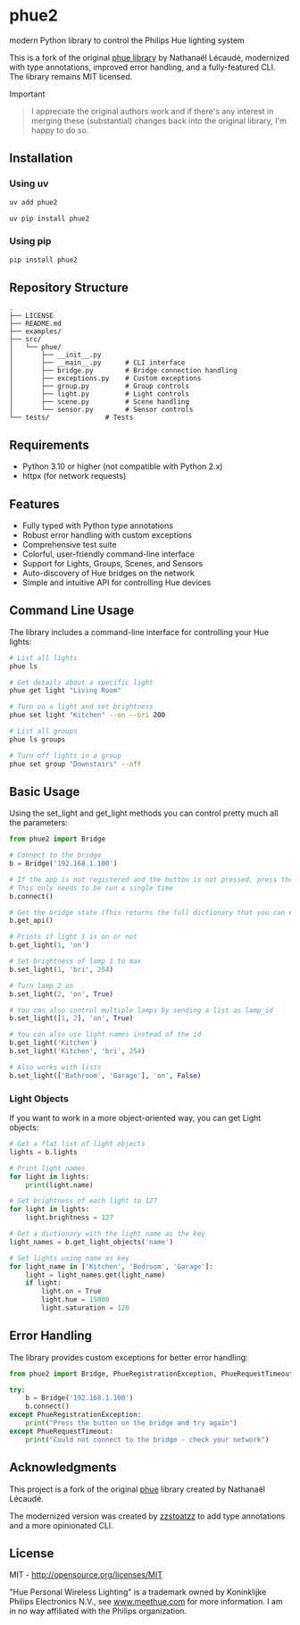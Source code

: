 # phue2

modern Python library to control the Philips Hue lighting system

This is a fork of the original [phue library](https://github.com/studioimaginaire/phue) by Nathanaël Lécaudé, modernized with type annotations, improved error handling, and a fully-featured CLI. The library remains MIT licensed.

> [!IMPORTANT]

> I appreciate the original authors work and if there's any interest in merging these (substantial) changes back into the original library, I'm happy to do so.

## Installation

### Using uv

```bash
uv add phue2

uv pip install phue2
```

### Using pip

```bash
pip install phue2
```

## Repository Structure

```
.
├── LICENSE
├── README.md
├── examples/
├── src/
│   └── phue/
│       ├── __init__.py
│       ├── __main__.py      # CLI interface
│       ├── bridge.py        # Bridge connection handling
│       ├── exceptions.py    # Custom exceptions
│       ├── group.py         # Group controls
│       ├── light.py         # Light controls
│       ├── scene.py         # Scene handling
│       └── sensor.py        # Sensor controls
└── tests/              # Tests
```

## Requirements

- Python 3.10 or higher (not compatible with Python 2.x)
- httpx (for network requests)

## Features

- Fully typed with Python type annotations
- Robust error handling with custom exceptions
- Comprehensive test suite
- Colorful, user-friendly command-line interface
- Support for Lights, Groups, Scenes, and Sensors
- Auto-discovery of Hue bridges on the network
- Simple and intuitive API for controlling Hue devices



## Command Line Usage

The library includes a command-line interface for controlling your Hue lights:

```bash
# List all lights
phue ls

# Get details about a specific light
phue get light "Living Room"

# Turn on a light and set brightness
phue set light "Kitchen" --on --bri 200

# List all groups
phue ls groups

# Turn off lights in a group
phue set group "Downstairs" --off
```

## Basic Usage

Using the set_light and get_light methods you can control pretty much all the parameters:

```python
from phue2 import Bridge

# Connect to the bridge
b = Bridge('192.168.1.100')

# If the app is not registered and the button is not pressed, press the button and call connect()
# This only needs to be run a single time
b.connect()

# Get the bridge state (This returns the full dictionary that you can explore)
b.get_api()

# Prints if light 1 is on or not
b.get_light(1, 'on')

# Set brightness of lamp 1 to max
b.set_light(1, 'bri', 254)

# Turn lamp 2 on
b.set_light(2, 'on', True)

# You can also control multiple lamps by sending a list as lamp_id
b.set_light([1, 2], 'on', True)

# You can also use light names instead of the id
b.get_light('Kitchen')
b.set_light('Kitchen', 'bri', 254)

# Also works with lists
b.set_light(['Bathroom', 'Garage'], 'on', False)
```

### Light Objects

If you want to work in a more object-oriented way, you can get Light objects:

```python
# Get a flat list of light objects
lights = b.lights

# Print light names
for light in lights:
    print(light.name)

# Set brightness of each light to 127
for light in lights:
    light.brightness = 127

# Get a dictionary with the light name as the key
light_names = b.get_light_objects('name')

# Set lights using name as key
for light_name in ['Kitchen', 'Bedroom', 'Garage']:
    light = light_names.get(light_name)
    if light:
        light.on = True
        light.hue = 15000
        light.saturation = 120
```

## Error Handling

The library provides custom exceptions for better error handling:

```python
from phue2 import Bridge, PhueRegistrationException, PhueRequestTimeout

try:
    b = Bridge('192.168.1.100')
    b.connect()
except PhueRegistrationException:
    print("Press the button on the bridge and try again")
except PhueRequestTimeout:
    print("Could not connect to the bridge - check your network")
```

## Acknowledgments

This project is a fork of the original [phue](https://github.com/studioimaginaire/phue) library created by Nathanaël Lécaudé.

The modernized version was created by [zzstoatzz](https://github.com/zzstoatzz) to add type annotations and a more opinionated CLI.

## License

MIT - http://opensource.org/licenses/MIT

"Hue Personal Wireless Lighting" is a trademark owned by Koninklijke Philips Electronics N.V., see www.meethue.com for more information.
I am in no way affiliated with the Philips organization.
